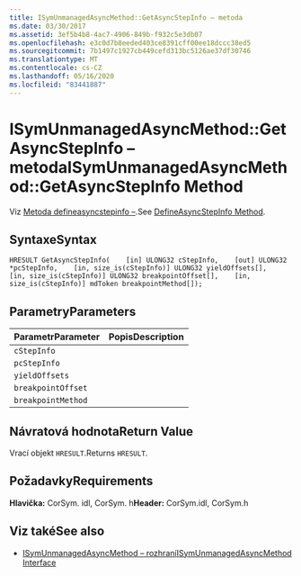 ```yaml
---
title: ISymUnmanagedAsyncMethod::GetAsyncStepInfo – metoda
ms.date: 03/30/2017
ms.assetid: 3ef5b4b8-4ac7-4906-849b-f932c5e3db07
ms.openlocfilehash: e3c0d7b8eeded403ce8391cff00ee18dccc38ed5
ms.sourcegitcommit: 7b1497c1927cb449cefd313bc5126ae37df30746
ms.translationtype: MT
ms.contentlocale: cs-CZ
ms.lasthandoff: 05/16/2020
ms.locfileid: "83441887"
---
```

# <a name="isymunmanagedasyncmethodgetasyncstepinfo-method"></a><span data-ttu-id="ac1dd-102">ISymUnmanagedAsyncMethod::GetAsyncStepInfo – metoda</span><span class="sxs-lookup"><span data-stu-id="ac1dd-102">ISymUnmanagedAsyncMethod::GetAsyncStepInfo Method</span></span>
<span data-ttu-id="ac1dd-103">Viz [Metoda defineasyncstepinfo –](isymunmanagedasyncmethodpropertieswriter-defineasyncstepinfo-method.md).</span><span class="sxs-lookup"><span data-stu-id="ac1dd-103">See [DefineAsyncStepInfo Method](isymunmanagedasyncmethodpropertieswriter-defineasyncstepinfo-method.md).</span></span>  
  
## <a name="syntax"></a><span data-ttu-id="ac1dd-104">Syntaxe</span><span class="sxs-lookup"><span data-stu-id="ac1dd-104">Syntax</span></span>  
  
```idl  
HRESULT GetAsyncStepInfo(    [in] ULONG32 cStepInfo,    [out] ULONG32 *pcStepInfo,    [in, size_is(cStepInfo)] ULONG32 yieldOffsets[],    [in, size_is(cStepInfo)] ULONG32 breakpointOffset[],    [in, size_is(cStepInfo)] mdToken breakpointMethod[]);  
```  
  
## <a name="parameters"></a><span data-ttu-id="ac1dd-105">Parametry</span><span class="sxs-lookup"><span data-stu-id="ac1dd-105">Parameters</span></span>  
  
|<span data-ttu-id="ac1dd-106">Parametr</span><span class="sxs-lookup"><span data-stu-id="ac1dd-106">Parameter</span></span>|<span data-ttu-id="ac1dd-107">Popis</span><span class="sxs-lookup"><span data-stu-id="ac1dd-107">Description</span></span>|  
|---------------|-----------------|  
|`cStepInfo`||  
|`pcStepInfo`||  
|`yieldOffsets`||  
|`breakpointOffset`||  
|`breakpointMethod`||  
  
## <a name="return-value"></a><span data-ttu-id="ac1dd-108">Návratová hodnota</span><span class="sxs-lookup"><span data-stu-id="ac1dd-108">Return Value</span></span>  
 <span data-ttu-id="ac1dd-109">Vrací objekt `HRESULT`.</span><span class="sxs-lookup"><span data-stu-id="ac1dd-109">Returns `HRESULT`.</span></span>  
  
## <a name="requirements"></a><span data-ttu-id="ac1dd-110">Požadavky</span><span class="sxs-lookup"><span data-stu-id="ac1dd-110">Requirements</span></span>  
 <span data-ttu-id="ac1dd-111">**Hlavička:** CorSym. idl, CorSym. h</span><span class="sxs-lookup"><span data-stu-id="ac1dd-111">**Header:** CorSym.idl, CorSym.h</span></span>  
  
## <a name="see-also"></a><span data-ttu-id="ac1dd-112">Viz také</span><span class="sxs-lookup"><span data-stu-id="ac1dd-112">See also</span></span>

- [<span data-ttu-id="ac1dd-113">ISymUnmanagedAsyncMethod – rozhraní</span><span class="sxs-lookup"><span data-stu-id="ac1dd-113">ISymUnmanagedAsyncMethod Interface</span></span>](isymunmanagedasyncmethod-interface.md)
